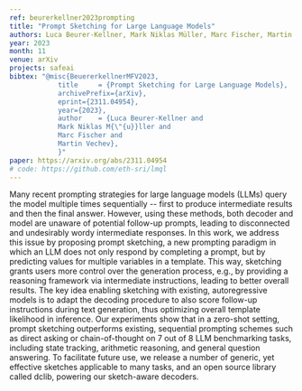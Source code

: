 ```yaml
---
ref: beurerkellner2023prompting
title: "Prompt Sketching for Large Language Models"
authors: Luca Beurer-Kellner, Mark Niklas Müller, Marc Fischer, Martin Vechev
year: 2023
month: 11
venue: arXiv 
projects: safeai
bibtex: "@misc{BeuererkellnerMFV2023,
			title     = {Prompt Sketching for Large Language Models},
			archivePrefix={arXiv},
			eprint={2311.04954},
			year={2023},
			author    = {Luca Beurer-Kellner and
			Mark Niklas M{\"{u}}ller and
      		Marc Fischer and
      		Martin Vechev},
			}"
paper: https://arxiv.org/abs/2311.04954
# code: https://github.com/eth-sri/lmql 
---
```


Many recent prompting strategies for large language models (LLMs) query the model multiple times sequentially -- first to produce intermediate results and then the final answer. However, using these methods, both decoder and model are unaware of potential follow-up prompts, leading to disconnected and undesirably wordy intermediate responses.
In this work, we address this issue by proposing prompt sketching, a new prompting paradigm in which an LLM does not only respond by completing a prompt, but by predicting values for multiple variables in a template. This way, sketching grants users more control over the generation process, e.g., by providing a reasoning framework via intermediate instructions, leading to better overall results. The key idea enabling sketching with existing, autoregressive models is to adapt the decoding procedure to also score follow-up instructions during text generation, thus optimizing overall template likelihood in inference.
Our experiments show that in a zero-shot setting, prompt sketching outperforms existing, sequential prompting schemes such as direct asking or chain-of-thought on 7 out of 8 LLM benchmarking tasks, including state tracking, arithmetic reasoning, and general question answering. To facilitate future use, we release a number of generic, yet effective sketches applicable to many tasks, and an open source library called dclib, powering our sketch-aware decoders.

